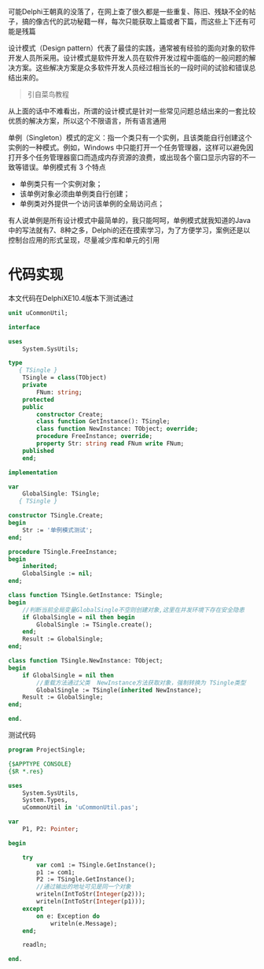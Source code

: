 
可能Delphi王朝真的没落了，在网上查了很久都是一些重复、陈旧、残缺不全的帖子，搞的像古代的武功秘籍一样，每次只能获取上篇或者下篇，而这些上下还有可能是残篇

设计模式（Design pattern）代表了最佳的实践，通常被有经验的面向对象的软件开发人员所采用。设计模式是软件开发人员在软件开发过程中面临的一般问题的解决方案。这些解决方案是众多软件开发人员经过相当长的一段时间的试验和错误总结出来的。

> 引自菜鸟教程

从上面的话中不难看出，所谓的设计模式是针对一些常见问题总结出来的一套比较优质的解决方案，所以这个不限语言，所有语言通用

单例（Singleton）模式的定义：指一个类只有一个实例，且该类能自行创建这个实例的一种模式。例如，Windows 中只能打开一个任务管理器，这样可以避免因打开多个任务管理器窗口而造成内存资源的浪费，或出现各个窗口显示内容的不一致等错误。单例模式有 3 个特点

- 单例类只有一个实例对象；
- 该单例对象必须由单例类自行创建；
- 单例类对外提供一个访问该单例的全局访问点；

有人说单例是所有设计模式中最简单的，我只能呵呵，单例模式就我知道的Java中的写法就有7、8种之多，Delphi的还在摸索学习，为了方便学习，案例还是以控制台应用的形式呈现，尽量减少库和单元的引用

# 代码实现

本文代码在DelphiXE10.4版本下测试通过

```pascal
unit uCommonUtil;

interface

uses
    System.SysUtils;

type
   { TSingle }
    TSingle = class(TObject)
    private
        FNum: string;
    protected
    public
        constructor Create;
        class function GetInstance(): TSingle;
        class function NewInstance: TObject; override;
        procedure FreeInstance; override;
        property Str: string read FNum write FNum;
    published
    end;

implementation

var
    GlobalSingle: TSingle;
   { TSingle }

constructor TSingle.Create;
begin
    Str := '单例模式测试';
end;

procedure TSingle.FreeInstance;
begin
    inherited;
    GlobalSingle := nil;
end;

class function TSingle.GetInstance: TSingle;
begin
    //判断当前全局变量GlobalSingle不空则创建对象,这里在并发环境下存在安全隐患
    if GlobalSingle = nil then begin
        GlobalSingle := TSingle.create();
    end;
    Result := GlobalSingle;
end;

class function TSingle.NewInstance: TObject;
begin
    if GlobalSingle = nil then
        //重载方法通过父类  NewInstance方法获取对象，强制转换为 TSingle类型
        GlobalSingle := TSingle(inherited NewInstance);
    Result := GlobalSingle;
end;

end.
```

测试代码

```pascal
program ProjectSingle;

{$APPTYPE CONSOLE}
{$R *.res}

uses
    System.SysUtils,
    System.Types,
    uCommonUtil in 'uCommonUtil.pas';

var
    P1, P2: Pointer;

begin

    try
        var com1 := TSingle.GetInstance();
        p1 := com1;
        P2 := TSingle.GetInstance();
        //通过输出的地址可见是同一个对象
        writeln(IntToStr(Integer(p2)));
        writeln(IntToStr(Integer(p1)));
    except
        on e: Exception do
            writeln(e.Message);
    end;

    readln;

end.
```